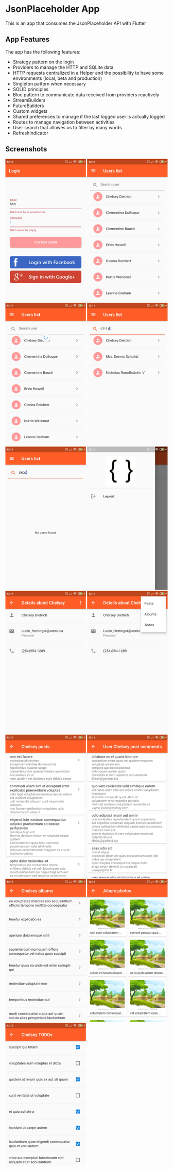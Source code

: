 # JsonPlaceholder App

This is an app that consumes the JsonPlaceholder API with Flutter

## App Features

The app has the following features:
- Strategy pattern on the login
- Providers to manage the HTTP and SQLite data
- HTTP requests centralized in a Helper and the possibility to have some environments (local, beta and production)
- Singleton pattern when necessary
- SOLID principles
- Bloc pattern to communicate data received from providers reactively
- StreamBuilders
- FutureBuilders
- Custom widgets
- Shared preferences to manage if the last logged user is actually logged
- Routes to manage navigation between activities
- User search that allowes us to filter by many words
- RefreshIndicator

## Screenshots
<p float="left">
<img src="screenshots/screenshot_1.jpg" alt="Screenshot 1" width="250" height="auto">
<img src="screenshots/screenshot_2.jpg" alt="Screenshot 2" width="250" height="auto">
<img src="screenshots/screenshot_3.jpg" alt="Screenshot 3" width="250" height="auto">
<img src="screenshots/screenshot_4.jpg" alt="Screenshot 4" width="250" height="auto">
<img src="screenshots/screenshot_5.jpg" alt="Screenshot 5" width="250" height="auto">
<img src="screenshots/screenshot_6.jpg" alt="Screenshot 6" width="250" height="auto">
<img src="screenshots/screenshot_7.jpg" alt="Screenshot 7" width="250" height="auto">
<img src="screenshots/screenshot_8.jpg" alt="Screenshot 8" width="250" height="auto">
<img src="screenshots/screenshot_9.jpg" alt="Screenshot 9" width="250" height="auto">
<img src="screenshots/screenshot_10.jpg" alt="Screenshot 10" width="250" height="auto">
<img src="screenshots/screenshot_11.jpg" alt="Screenshot 11" width="250" height="auto">
<img src="screenshots/screenshot_12.jpg" alt="Screenshot 12" width="250" height="auto">
<img src="screenshots/screenshot_13.jpg" alt="Screenshot 13" width="250" height="auto">
</p>
